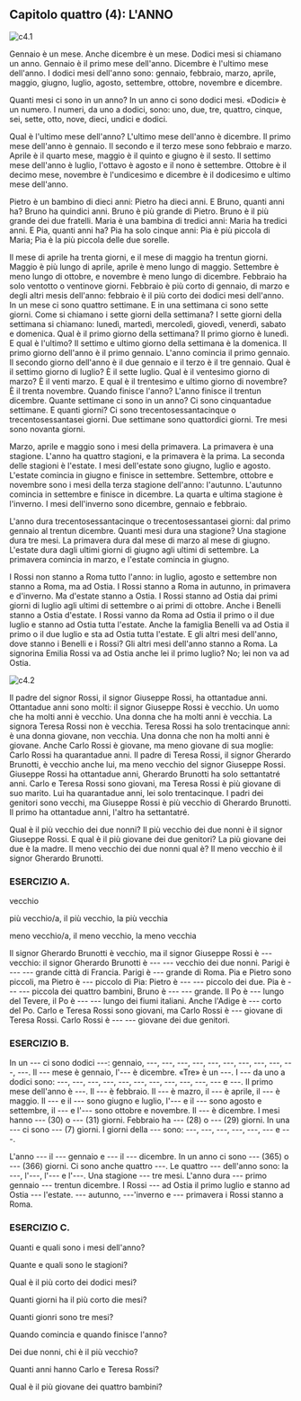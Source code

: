 ## Capitolo quattro (4): L'ANNO

![c4.1](https://lh3.googleusercontent.com/5_-_BkbaLTHjv6Mr3X2-ics5mI65COkoijQRt3r-t2axedrMpD29IB2Gv5onJN1SLHapkUKQAqzkZr0apKbRKqPtJluufIqVP0_E5rfjZ6Og0v5615JNOnQ1i5sEpRsJHYeH1OsIQPkF46aJcVi3YECk-eZwGRz92kOkygfxn5c8Gomc-T2HVcxWbH2Zr-2wz0DdoB4HRghyojqaIledJ8OFeeShpcUxadk491p2-TFCg-ahkG-lmzKyBkrfqqq2IRJHjtdGsaH_ntmfAfvxhp0VBwqzpumONuuqP2nLqBd7PvodI3ywWDmeDegfJPrA3MV46i2IzzOiN66T3_PWkWnLeZqDKa-wcwhLrz8h_ViSXVh5DGME5gr1cX_4sYqZ7PeYjhG2wYAu8UNE7HgNXaWKoiDRQahSF7s0WeH9kmBvbyABEU04svcrKQT-WygZXfP_E6-x5vuzcfppr58_NNJUMJhcqwlx0iAxT2-HF16yjzbub5vorGt2CMaL-_oU6EtF9B0wqxEyRfMqtf-WUsqJ1Q_e7GgCnqFzLgZazh6Uf_EzO-dulEIgh4z3d_2_24fq7Qb77tLr5U4Tx12t6TbhxYGDqxkzPPB1drzsX2faDSFdxbctuSi-MjX9SN8BdhEzBeop3da05L3yKjf1fR_3xDeEljm1=w505-h375-no)

Gennaio è un mese. Anche dicembre è un mese. Dodici mesi si chiamano un anno. Gennaio è il primo mese dell'anno. Dicembre è l'ultimo mese dell'anno. I dodici mesi dell'anno sono: gennaio, febbraio, marzo, aprile, maggio, giugno, luglio, agosto, settembre, ottobre, novembre e dicembre.

Quanti mesi ci sono in un anno? In un anno ci sono dodici mesi. «Dodici» è un numero. I numeri, da uno a dodici, sono: uno, due, tre, quattro, cinque, sei, sette, otto, nove, dieci, undici e dodici.

Qual è l'ultimo mese dell'anno? L'ultimo mese dell'anno è dicembre. Il primo mese dell'anno è gennaio. Il secondo e il terzo mese sono febbraio e marzo. Aprile è il quarto mese, maggio è il quinto e giugno è il sesto. Il settimo mese dell'anno è luglio, l'ottavo è agosto e il nono è settembre. Ottobre è il decimo mese, novembre è l'undicesimo e dicembre è il dodicesimo e ultimo mese dell'anno. 

Pietro è un bambino di dieci anni: Pietro ha dieci anni. E Bruno, quanti anni ha? Bruno ha quindici anni. Bruno è più grande di Pietro. Bruno è il più grande dei due fratelli. Maria è una bambina di tredici anni: Maria ha tredici anni. E Pia, quanti anni ha? Pia ha solo cinque anni: Pia è più piccola di Maria; Pia è la più piccola delle due sorelle.

Il mese di aprile ha trenta giorni, e il mese di maggio ha trentun giorni. Maggio è più lungo di aprile, aprile è meno lungo di maggio. Settembre è meno lungo di ottobre, e novembre è meno lungo di dicembre. Febbraio ha solo ventotto o ventinove giorni. Febbraio è più corto di gennaio, di marzo e degli altri mesis dell'anno: febbraio è il più corto dei dodici mesi dell'anno. In un mese ci sono quattro settimane. E in una settimana ci sono sette giorni. Come si chiamano i sette giorni della settimana? I sette giorni della settimana si chiamano: lunedì, martedì, mercoledì, giovedì, venerdì, sabato e domenica. Qual è il primo giorno della settimana? Il primo giorno è lunedì. E qual è l'ultimo? Il settimo e ultimo giorno della settimana è la domenica. Il primo giorno dell'anno è il primo gennaio. L'anno comincia il primo gennaio. Il secondo giorno dell'anno è il due gennaio e il terzo è il tre gennaio. Qual è il settimo giorno di luglio? È il sette luglio. Qual è il ventesimo giorno di marzo? È il venti marzo. E qual è il trentesimo e ultimo giorno di novembre? È il trenta novembre. Quando finisce l'anno? L'anno finisce il trentun dicembre. Quante settimane ci sono in un anno? Ci sono cinquantadue settimane. E quanti giorni? Ci sono trecentosessantacinque o trecentosessantasei giorni. Due settimane sono quattordici giorni. Tre mesi sono novanta giorni.

Marzo, aprile e maggio sono i mesi della primavera. La primavera è una stagione. L'anno ha quattro stagioni, e la primavera è la prima. La seconda delle stagioni è l'estate. I mesi dell'estate sono giugno, luglio e agosto. L'estate comincia in giugno e finisce in settembre. Settembre, ottobre e novembre sono i mesi della terza stagione dell'anno: l'autunno. L'autunno comincia in settembre e finisce in dicembre. La quarta e ultima stagione è l'inverno. I mesi dell'inverno sono dicembre, gennaio e febbraio.

L'anno dura trecentosessantacinque o trecentosessantasei giorni: dal primo gennaio al trentun dicembre. Quanti mesi dura una stagione? Una stagione dura tre mesi. La primavera dura dal mese di marzo al mese di giugno. L'estate dura dagli ultimi giorni di giugno agli ultimi di settembre. La primavera comincia in marzo, e l'estate comincia in giugno.

I Rossi non stanno a Roma tutto l'anno: in luglio, agosto e settembre non stanno a Roma, ma ad Ostia. I Rossi stanno a Roma in autunno, in primavera e d'inverno. Ma d'estate stanno a Ostia. I Rossi stanno ad Ostia dai primi giorni di luglio agli ultimi di settembre o ai primi di ottobre. Anche i Benelli stanno a Ostia d'estate. I Rossi vanno da Roma ad Ostia il primo o il due luglio e stanno ad Ostia tutta l'estate. Anche la famiglia Benelli va ad Ostia il primo o il due luglio e sta ad Ostia tutta l'estate. E gli altri mesi dell'anno, dove stanno i Benelli e i Rossi? Gli altri mesi dell'anno stanno a Roma. La signorina Emilia Rossi va ad Ostia anche lei il primo luglio? No; lei non va ad Ostia.

![c4.2](https://lh3.googleusercontent.com/RYdk9nMnMHffW1lI4t2VsM87wO52fxetmJ54QyNVYNSiopvDRda1RdqV117yOWKv1gevOzplBILbJ6ghmq5z_FP3wNB7biYqZxKEgL5EAMNnCxdWPpZppcqMHzrmdxgzV2DoNtrmcytN3dC6dZguE2gR1y-z43jaY6BEjg4jq9r8LmrABPBZ3KPU1KeBdCIDMRAABU8y0MI8GP8OszGIOCC3nJyKb10m7XdISftdWujQ3Jx0dqSe38dyHO2xbm20LyxYi4KWruFEU9uT-zqDypCPoEiNXKL3isg-zJAds-L6IY86eifIkKRdJW1__slHsTH9eWxBW_cFsDt-rHQfeCPU5o6Fa96W8ZWoJnylUmdenyTiWNpyPRoxdzvPIu7MPUb1PFSq3xk249F_MG5Pck63yu0wMZ4XjMQjoNpg99pjdFaugbLOSXhKQb_P00WLiTOEoBoIPq6POmubc9gvsBKQUUduAFt9lwKUivB-8ddo4rpqxDCzF49dae0QPidFEbTzoNOnOn4a17A5qjMloTFRseuDu9XyOl7yGasVpg5ilkVx5BroAMOVSAGD3VF_E2i8s4sWYP73-X2EgXJKGBqg8OGuwGWa5HBdponTEW0Zp6ctdREca_xh827VRbZqb_YuNyVEznwx4C3tH2F8P-XTmyDtqcJv=w539-h385-no)

Il padre del signor Rossi, il signor Giuseppe Rossi, ha ottantadue anni. Ottantadue anni sono molti: il signor Giuseppe Rossi è vecchio. Un uomo che ha molti anni è vecchio. Una donna che ha molti anni è vecchia. La signora Teresa Rossi non è vecchia. Teresa Rossi ha solo trentacinque anni: è una donna giovane, non vecchia. Una donna che non ha molti anni è giovane. Anche Carlo Rossi è giovane, ma meno giovane di sua moglie: Carlo Rossi ha quarantadue anni. Il padre di Teresa Rossi, il signor Gherardo Brunotti, è vecchio anche lui, ma meno vecchio del signor Giuseppe Rossi. Giuseppe Rossi ha ottantadue anni, Gherardo Brunotti ha solo settantatré anni. Carlo e Teresa Rossi sono giovani, ma Teresa Rossi è più giovane di suo marito. Lui ha quarantadue anni, lei solo trentacinque. I padri dei genitori sono vecchi, ma Giuseppe Rossi è più vecchio di Gherardo Brunotti. Il primo ha ottantadue anni, l'altro ha settantatré.

Qual è il più vecchio dei due nonni? Il più vecchio dei due nonni è il signor Giuseppe Rossi. E qual è il più giovane dei due genitori? La più giovane dei due è la madre. Il meno vecchio dei due nonni qual è? Il meno vecchio è il signor Gherardo Brunotti.

### ESERCIZIO A.

vecchio

più vecchio/a, il più vecchio, la più vecchia

meno vecchio/a, il meno vecchio, la meno vecchia

Il signor Gherardo Brunotti è vecchio, ma il signor Giuseppe Rossi è --- vecchio: il signor Gherardo Brunotti è --- --- vecchio dei due nonni. Parigi è --- --- grande città di Francia. Parigi è --- grande di Roma. Pia e Pietro sono piccoli, ma Pietro è --- piccolo di Pia: Pietro è --- --- piccolo dei due. Pia è --- --- piccola dei quattro bambini, Bruno è --- --- grande. Il Po è --- lungo del Tevere, il Po è --- --- lungo dei fiumi italiani. Anche l'Adige è --- corto del Po. Carlo e Teresa Rossi sono giovani, ma Carlo Rossi è --- giovane di Teresa Rossi. Carlo Rossi è --- --- giovane dei due genitori.



### ESERCIZIO B.

In un --- ci sono dodici ---: gennaio, ---, ---, ---, ---, ---, ---, ---, ---, ---, ---, ---. Il --- mese è gennaio, l'--- è dicembre. «Tre» è un ---. I --- da uno a dodici sono: ---, ---, ---, ---, ---, ---, ---, ---, ---, ---, --- e ---. Il primo mese dell'anno è ---. Il --- è febbraio. Il --- è mazro, il --- è aprile, il --- è maggio. Il --- e il --- sono giugno e luglio, l'--- e il --- sono agosto e settembre, il --- e l'--- sono ottobre e novembre. Il --- è dicembre. I mesi hanno --- (30) o --- (31) giorni. Febbraio ha --- (28) o --- (29) giorni. In una --- ci sono --- (7) giorni. I giorni della --- sono: ---, ---, ---, ---, ---, --- e ---.

L'anno --- il --- gennaio e --- il --- dicembre. In un anno ci sono --- (365) o --- (366) giorni. Ci sono anche quattro ---. Le quattro --- dell'anno sono: la ---, l'---, l'--- e l'---. Una stagione --- tre mesi. L'anno dura --- primo gennaio --- trentun dicembre. I Rossi --- ad Ostia il primo luglio e stanno ad Ostia --- l'estate. --- autunno, ---'inverno e --- primavera i Rossi stanno a Roma.



### ESERCIZIO C.

Quanti e quali sono i mesi dell'anno?

Quante e quali sono le stagioni?

Qual è il più corto dei dodici mesi? 

Quanti giorni ha il più corto die mesi?

Quanti gionri sono tre mesi?

Quando comincia e quando finisce l'anno? 

Dei due nonni, chi è il più vecchio?

Quanti anni hanno Carlo e Teresa Rossi?

Qual è il più giovane dei quattro bambini?
<!--stackedit_data:
eyJoaXN0b3J5IjpbLTY3MTE1MDg2OV19
-->